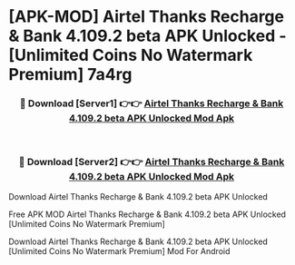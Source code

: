 # [APK-MOD] Airtel Thanks  Recharge & Bank 4.109.2 beta APK Unlocked - [Unlimited Coins No Watermark Premium] 7a4rg



<div align="center">
<h3>🔴 Download [Server1] 👉👉 <a href="https://momento.my/?title=Airtel_Thanks__Recharge_&_Bank_4.109.2_beta_APK_Unlocked">Airtel Thanks  Recharge & Bank 4.109.2 beta APK Unlocked Mod Apk</a></h3><br>

<h3>🔴 Download [Server2] 👉👉 <a href="https://momento.my/?title=Airtel_Thanks__Recharge_&_Bank_4.109.2_beta_APK_Unlocked">Airtel Thanks  Recharge & Bank 4.109.2 beta APK Unlocked Mod Apk</a></h3>
</div>



Download Airtel Thanks  Recharge & Bank 4.109.2 beta APK Unlocked 

Free APK MOD Airtel Thanks  Recharge & Bank 4.109.2 beta APK Unlocked [Unlimited Coins No Watermark Premium]

Download Airtel Thanks  Recharge & Bank 4.109.2 beta APK Unlocked [Unlimited Coins No Watermark Premium] Mod For Android
